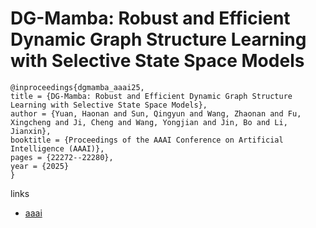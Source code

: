 # DG-Mamba: Robust and Efficient Dynamic Graph Structure Learning with Selective State Space Models

```
@inproceedings{dgmamba_aaai25,
title = {DG-Mamba: Robust and Efficient Dynamic Graph Structure Learning with Selective State Space Models},
author = {Yuan, Haonan and Sun, Qingyun and Wang, Zhaonan and Fu, Xingcheng and Ji, Cheng and Wang, Yongjian and Jin, Bo and Li, Jianxin},
booktitle = {Proceedings of the AAAI Conference on Artificial Intelligence (AAAI)},
pages = {22272--22280},
year = {2025}
}
```

links
- [aaai](https://ojs.aaai.org/index.php/AAAI/article/view/34382)
